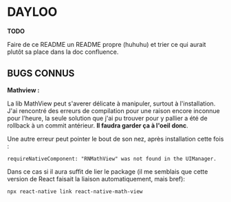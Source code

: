 # DAYLOO

**TODO** 

Faire de ce README un README propre (huhuhu) et trier ce qui aurait plutôt sa place dans la doc confluence.  

## BUGS CONNUS  

**Mathview :**  

La lib MathView peut s'averer délicate à manipuler, surtout à l'installation. J'ai rencontré des erreurs de compilation pour une raison encore inconnue pour l'heure, la seule solution que j'ai pu trouver pour y pallier a été de rollback à un commit antérieur. **Il faudra garder ça à l'oeil donc**.  

Une autre erreur peut pointer le bout de son nez, après installation cette fois :  

``` requireNativeComponent: "RNMathView" was not found in the UIManager. ```  

Dans ce cas si il aura suffit de lier le package (il me semblais que cette version de React faisait la liaison automatiquement, mais bref):  

``` npx react-native link react-native-math-view ```